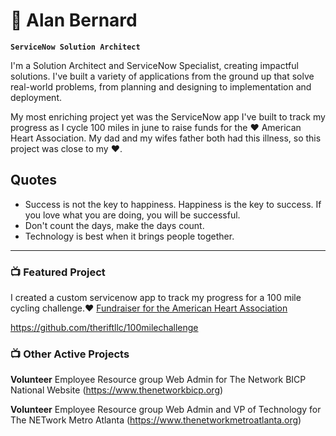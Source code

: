 # 🚴 Alan Bernard

**`ServiceNow Solution Architect`**

I'm a Solution Architect and ServiceNow Specialist, creating impactful solutions. I've built a variety of  applications from the ground up that solve real-world problems, from planning and designing to implementation and deployment.

My most enriching project yet was the ServiceNow app I've built to track my progress as I cycle 100 miles in june to raise funds for the ❤️ American Heart Association. My dad and my wifes father both had this illness, so this project was close to my ❤️.

## Quotes ##

* Success is not the key to happiness. Happiness is the key to success. If you love what you are doing, you will be successful.
* Don't count the days, make the days count.
* Technology is best when it brings people together.
  
---

### 📺 Featured Project

I created a custom servicenow app to track my progress for a 100 mile cycling challenge.❤️  [Fundraiser for the American Heart Association](https://www.justgiving.com/fundraising/ALAN1717175602872)

https://github.com/theriftllc/100milechallenge


### 📺 Other Active Projects
**Volunteer**
Employee Resource group Web Admin for The Network BICP National Website (https://www.thenetworkbicp.org)

**Volunteer**
Employee Resource group Web Admin and VP of Technology for The NETwork Metro Atlanta (https://www.thenetworkmetroatlanta.org)
